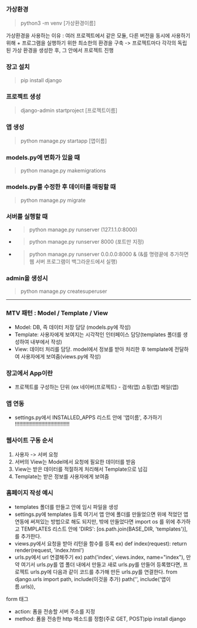 ### 가상환경
> python3 -m venv [가상환경이름]

가상환경을 사용하는 이유 : 여러 프로젝트에서 같은 모듈, 다른 버전을 동시에 사용하기 위해 + 프로그램을 실행하기 위한 최소한의 환경을 구축 -> 프로젝트마다 각각의 독립된 가상 환경을 생성한 후, 그 안에서 프로젝트 진행

### 장고 설치
> pip install django

### 프로젝트 생성
> django-admin startproject [프로젝트이름]

### 앱 생성
> python manage.py startapp [앱이름]

### models.py에 변화가 있을 때
> python manage.py makemigrations

### models.py를 수정한 후 데이터를 매핑할 때
> python manage.py migrate

### 서버를 실행할 때 
- > python manage.py runserver (127.1.1.0:8000)
- > python manage.py runserver 8000 (포트만 지정)
- > python manage.py runserver 0.0.0.0:8000 & (&를 명령끝에 추가하면 웹 서버 프로그램이 백그라운드에서 실행)

### admin을 생성시
> python manage.py createsuperuser

---


### MTV 패턴 : Model / Template / View
- Model: DB, 즉 데이터 저장 담당 (models.py에 작성)
- Template: 사용자에게 보여지는 시각적인 인터페이스 담당(templates 폴더를 생성하여 내부에서 작성)
- View: 데이터 처리를 담당. model에서 정보를 받아 처리한 후 template에 전달하여 사용자에게 보여줌(views.py에 작성)

### 장고에서 App이란
- 프로젝트를 구성하는 단위 (ex 네이버(프로젝트) - 검색(앱) 쇼핑(앱) 메일(앱)

### 앱 연동
- settings.py에서 INSTALLED_APPS 리스트 안에 '앱이름', 추가하기 !!!!!!!!!!!!!!!!!!!!!!!!!!!!!!!!!!!!!

### 웹사이트 구동 순서
1. 사용자 -> 서버 요청
2. 서버의 View는 Model에서 요청에 필요한 데이터를 받음
3. View는 받은 데이터를 적절하게 처리해서 Template으로 넘김
4. Template는 받은 정보를 사용자에게 보여줌

### 홈페이지 작성 예시
- templates 폴더를 만들고 안에 임시 파일을 생성
- settings.py에 templates 등록
여기서 앱 안에 폴더를 만들었으면 위에 적었던 앱 연동에 써져있는 방법으로 해도 되지만, 밖에 만들었다면 import os 를 위에 추가하고 TEMPLATES 리스트 안에 'DIRS': [os.path.join(BASE_DIR, 'templates')],를 추가한다.
- views.py에서 요청을 받아 리턴을 함수를 등록 ex)
def index(request):
   return render(request, 'index.html')
- urls.py에서 url 연결해주기 ex)
path('index', views.index, name="index"),
만약 여기서 urls.py를 앱 폴더 내에서 만들고 새로 urls.py를 만들어 등록했다면, 프로젝트 urls.py에 다음과 같이 코드를 추가해 만든 urls.py를 연결한다.
from django.urls import path, include(이것을 추가)
path('', include('앱이름.urls)),

form 태그
- action: 폼을 전송할 서버 주소를 지정
- method: 폼을 전송한 http 메소드를 정함(주로 GET, POST)pip install django